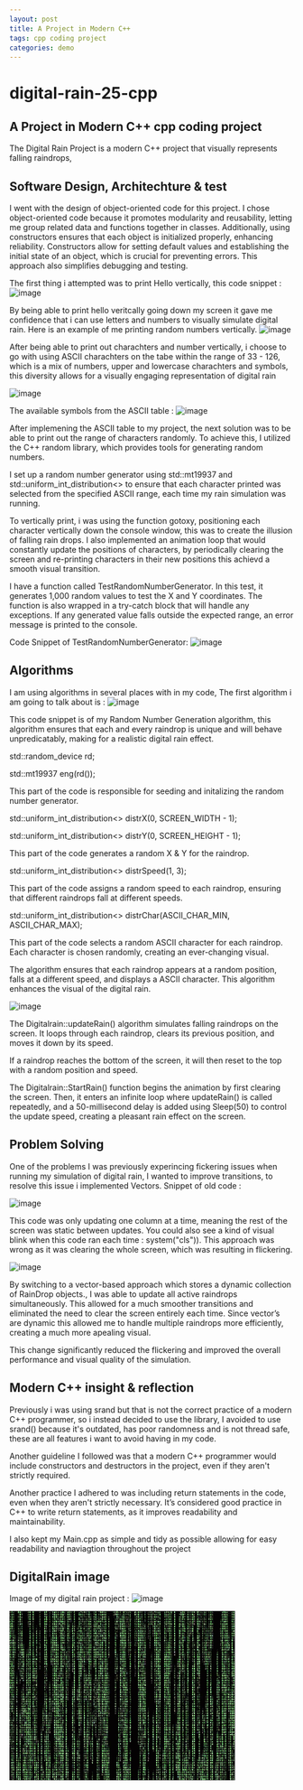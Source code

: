 ```yaml
---
layout: post
title: A Project in Modern C++
tags: cpp coding project
categories: demo
---
```


# digital-rain-25-cpp
A Project in Modern C++ cpp coding project
--
The Digital Rain Project is a modern C++ project that visually represents falling raindrops,

## Software Design, Architechture & test

I went with the design of object-oriented code for this project. I chose object-oriented code because
it promotes modularity and reusability, letting me group related data and functions together in classes. 
Additionally, using constructors ensures that each object is initialized properly, enhancing reliability.
Constructors allow for setting default values and establishing the initial state of an object, which is crucial for preventing errors.
This approach also simplifies debugging and testing.

The first thing i attempted was to print Hello vertically, this code snippet :
![image](https://github.com/user-attachments/assets/04a8f32e-c1a9-47d1-806d-033253242f8c)


  By being able to print hello veritcally going down my screen it gave me confidence that i can use
  letters and numbers to visually simulate digital rain. Here is an example of me printing random 
  numbers vertically. 
![image](https://github.com/user-attachments/assets/09ddf3cf-f5a2-40d1-83ce-12be4e05bb0a)

  After being able to print out charachters and number vertically, i choose to go with using ASCII charachters on the tabe within the range of 33 - 126,
  which is a mix of numbers, upper and lowercase charachters and symbols, this diversity allows for a visually engaging representation of digital rain 
 
  ![image](https://github.com/user-attachments/assets/e9bb2d22-d4a6-44f9-a9fc-e82d9940317c)
 
  The available symbols from the ASCII table :
  ![image](https://github.com/user-attachments/assets/6f049fc2-a59a-4600-8002-72eea201ac4f)

  After implemening the ASCII table to my project, the next solution was to be able to print out the range of characters randomly.
  To achieve this, I utilized the C++ random library, which provides tools for generating random numbers.

  I set up a random number generator using std::mt19937 and std::uniform_int_distribution<> to ensure that each character printed was selected from the specified 
  ASCII range, each 
  time my rain simulation was running. 

  To vertically print, i was using the function gotoxy, positioning each character vertically down the console window, this was to create the illusion of falling 
  rain drops.
  I also implemented an animation loop that would constantly update the positions of characters, by periodically clearing the screen and re-printing characters 
  in their new positions
  this achievd a smooth visual transition.

  I have a function called TestRandomNumberGenerator. In this test, it generates 1,000 random values to test the X and Y coordinates. The function 
  is also wrapped in a try-catch block that will handle any exceptions. If any generated value falls outside the expected range, an error message is 
  printed to the console.

  Code Snippet of TestRandomNumberGenerator:
  ![image](https://github.com/user-attachments/assets/da50c063-526b-40a2-8979-bc6afdf69d27)

## Algorithms
I am using algorithms in several places with in my code, The first algorithm i am going to talk about is
: ![image](https://github.com/user-attachments/assets/bcf3c05b-2794-4197-89d3-ebf4d1c30b08)

This code snippet is of my Random Number Generation algorithm, this algorithm ensures that
each and every raindrop is unique and will behave unpredicatably, making for a realistic digital 
rain effect.

std::random_device rd;

std::mt19937 eng(rd());

This part of the code is responsible for seeding and initalizing the random number generator.

std::uniform_int_distribution<> distrX(0, SCREEN_WIDTH - 1);

std::uniform_int_distribution<> distrY(0, SCREEN_HEIGHT - 1);

This part of the code generates a random X & Y for the raindrop.

std::uniform_int_distribution<> distrSpeed(1, 3);

This part of the code assigns a random speed to each raindrop, ensuring that different raindrops fall at different speeds.

std::uniform_int_distribution<> distrChar(ASCII_CHAR_MIN, ASCII_CHAR_MAX);

This part of the code selects a random ASCII character for each raindrop. Each character is chosen randomly, creating an ever-changing visual.

The algorithm ensures that each raindrop appears at a random position, falls at a different speed, and displays a 
ASCII character. This algorithm enhances the visual of the digital rain.

![image](https://github.com/user-attachments/assets/f243a52a-63a7-4e1c-bf29-e5f6d9e4b16a)

The Digitalrain::updateRain() algorithm simulates falling raindrops on the screen. 
It loops through each raindrop, clears its previous position, and moves it down by its speed. 

If a raindrop reaches the bottom of the screen, it will then reset to the top with a random position and speed.

The Digitalrain::StartRain() function begins the animation by first clearing the screen. Then, it enters an infinite loop where updateRain() is called 
repeatedly, and a 50-millisecond delay is added using Sleep(50) to control the update speed, creating a pleasant rain effect on the screen.


## Problem Solving
 One of the problems I was previously experincing fickering issues when running my simulation of digital rain, I wanted to improve transitions, to resolve this 
 issue
 i implemented Vectors. Snippet of old code :
 
 ![image](https://github.com/user-attachments/assets/76a8fbca-afb7-4c92-9f79-6afd25b7549e)

 This code was only updating one column at a time, meaning the rest of the screen was static between updates.
 You could also see a kind of visual blink when this code ran each time : system("cls")). This approach was wrong as it was clearing the whole screen, which
 was resulting in flickering.

 ![image](https://github.com/user-attachments/assets/6940365e-2792-4b72-a31a-692001a2f7c2)

 By switching to a vector-based approach which stores a dynamic collection of RainDrop objects., I was able to update all active raindrops simultaneously. This 
 allowed for a much smoother transitions
 and eliminated the need to clear the screen entirely each time. Since vector’s are dynamic this allowed me to handle multiple raindrops more efficiently,
 creating a much more apealing visual.
 
 This change significantly reduced the flickering and improved the overall performance and visual quality of the simulation.

 

## Modern C++ insight & reflection
  Previously i was using srand but that is not the correct practice of a modern
  C++ programmer, so i instead decided to use the <random> library, I avoided to use srand() because
  it's outdated, has poor randomness and is not thread safe, these are all features i want to avoid
  having in my code.

  Another guideline I followed was that a modern C++ programmer would include constructors and destructors in the project, even if they aren't strictly required.

  Another practice I adhered to was including return statements in the code, even when they aren't strictly necessary. It’s considered good practice in C++ to 
  write return statements, as it improves readability and maintainability.

  I also kept my Main.cpp as simple and tidy as possible allowing for easy readability and naviagtion throughout the project

## DigitalRain image
Image of my digital rain project : 
![image](https://github.com/user-attachments/assets/c54e1a61-13da-4280-9fcd-28213220c0ee)

<img src="https://raw.githubusercontent.com/G00406014/digital-rain-25-cpp/main/docs/assets/images/DigitalRain.jpg" width="400" height="300">
